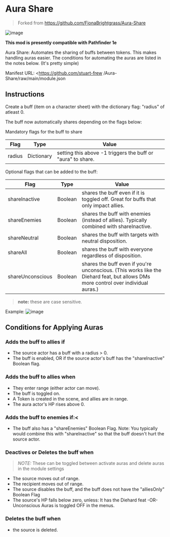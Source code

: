# Aura Share

> Forked from <https://github.com/FionaBrightgrass/Aura-Share>

![image](https://i.imgur.com/Up1jqTJ.png)

**This mod is presently compatible with Pathfinder 1e**

Aura Share: Automates the sharing of buffs between tokens. This makes handling auras easier. The conditions for automating the auras are listed in the notes below. (It's pretty simple)

Manifest URL: <<https://github.com/stuart-frew> /Aura-Share/raw/main/module.json

## Instructions

Create a buff (item on a character sheet) with the dictionary flag: "radius" of atleast 0.

The buff now automatically shares depending on the flags below:

Mandatory flags for the buff to share

| Flag   | Type       | Value                                                       |
| ------ | ---------- | ----------------------------------------------------------- |
| radius | Dictionary | setting this above -1 triggers the buff or "aura" to share. |

Optional flags that can be added to the buff:

| Flag             | Type    | Value                                                                                                                              |
| ---------------- | ------- | ---------------------------------------------------------------------------------------------------------------------------------- |
| shareInactive    | Boolean | shares the buff even if it is toggled off. Great for buffs that only impact allies.                                                |
| shareEnemies     | Boolean | shares the buff with enemies (instead of allies). Typically combined with shareInactive.                                           |
| shareNeutral     | Boolean | shares the buff with targets with neutral disposition.                                                                             |
| shareAll         | Boolean | shares the buff with everyone regardless of disposition.                                                                           |
| shareUnconscious | Boolean | shares the buff even if you're unconscious. (This works like the Diehard feat, but allows DMs more control over individual auras.) |

> **note:** these are case sensitive.

Example:
![image](https://i.imgur.com/zRj6ITb.png)

## Conditions for Applying Auras

### Adds the buff to allies if

- The source actor has a buff with a radius > 0.
- The buff is enabled, OR if the source actor's buff has the "shareInactive" Boolean flag.

### Adds the buff to allies when

- They enter range (either actor can move).
- The buff is toggled on.
- A Token is created in the scene, and allies are in range.
- The aura actor's HP rises above 0.

### Adds the buff to enemies if:<

- The buff also has a "shareEnemies" Boolean Flag. Note: You typically would combine this with "shareInactive" so that the buff doesn't hurt the source actor. <br>

### Deactives or Deletes the buff when

> _NOTE:_ These can be toggled between activate auras and delete auras in the module settings

- The source moves out of range.
- The recipient moves out of range.
- The source disables the buff, and the buff does not have the "alliesOnly" Boolean Flag
- The source's HP falls below zero, unless: It has the Diehard feat -OR- Unconscious Auras is toggled OFF in the menus.

### Deletes the buff when

- the source is deleted.
